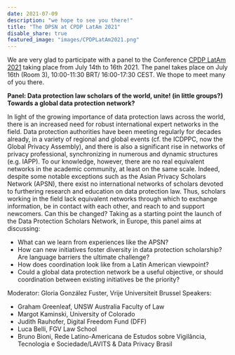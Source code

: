 ```yaml
---
date: 2021-07-09
description: "we hope to see you there!"
title: "The DPSN at CPDP LatAm 2021"
disable_share: true
featured_image: "images/CPDPLatAm2021.png"
---
```


We are very glad to participate with a panel to the Conference [CPDP LatAm 2021](https://cpdp.lat/en/program/) taking place from July 14th to 16th 2021. The panel takes place on July 16th (Room 3), 10:00-11:30 BRT/ 16:00-17:30 CEST. We thope to meet many of you there.

**Panel: Data protection law scholars of the world, unite! (in little groups?) Towards a global data protection network?**

In light of the growing importance of data protection laws across the world, there is an increased need for robust international expert networks in the field. Data protection authorities have been meeting regularly for decades already, in a variety of regional and global events (cf. the ICDPPC, now the Global Privacy Assembly), and there is also a significant rise in networks of privacy professional, synchronizing in numerous and dynamic structures (e.g. IAPP). To our knowledge, however, there are no real equivalent networks in the academic community, at least on the same scale. Indeed, despite some notable exceptions such as the Asian Privacy Scholars Network (APSN), there exist no international networks of scholars devoted to furthering research and education on data protection law. Thus, scholars working in the field lack equivalent networks through which to exchange information, be in contact with each other, and reach to and support newcomers. Can this be changed? Taking as a starting point the launch of the Data Protection Scholars Network, in Europe, this panel aims at discussing:

- What can we learn from experiences like the APSN?
- How can new initiatives foster diversity in data protection scholarship? Are language barriers the ultimate challenge?
- How does coordination look like from a Latin American viewpoint?
- Could a global data protection network be a useful objective, or should coordination between existing initiatives be the priority?

Moderator: Gloria González Fuster, Vrije Universiteit Brussel
Speakers:
- Graham Greenleaf, UNSW Australia Faculty of Law
- Margot Kaminski, University of Colorado
- Judith Rauhofer, Digital Freedom Fund (DFF)
- Luca Belli, FGV Law School
- Bruno Bioni, Rede Latino-Americana de Estudos sobre Vigilância, Tecnologia e Sociedade/LAVITS & Data Privacy Brasil
